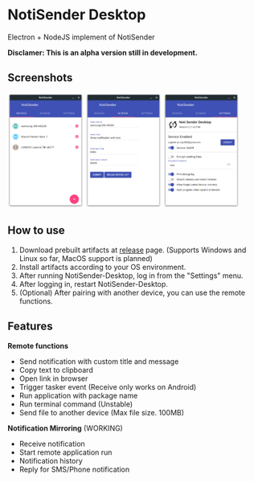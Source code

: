 # NotiSender Desktop
Electron + NodeJS implement of NotiSender

__Disclamer: This is an alpha version still in development.__

## Screenshots
<img src="https://github.com/choiman1559/NotiSender-Desktop/blob/master/docs/Screenshot_1.png"  width="30%" height="40%"> <img src="https://github.com/choiman1559/NotiSender-Desktop/blob/master/docs/Screenshot_2.png"  width="30%" height="40%"> <img src="https://github.com/choiman1559/NotiSender-Desktop/blob/master/docs/Screenshot_3.png"  width="30%" height="40%">

## How to use
1. Download prebuilt artifacts at [release](https://github.com/choiman1559/NotiSender-Desktop/releases/latest) page.
(Supports Windows and Linux so far, MacOS support is planned)
2. Install artifacts according to your OS environment.
3. After running NotiSender-Desktop, log in from the "Settings" menu.
4. After logging in, restart NotiSender-Desktop.
5. (Optional) After pairing with another device, you can use the remote functions.

## Features
 __Remote functions__
 - Send notification with custom title and message
 - Copy text to clipboard
 - Open link in browser
 - Trigger tasker event (Receive only works on Android)
 - Run application with package name
 - Run terminal command (Unstable)
 - Send file to another device (Max file size. 100MB)
 
 __Notification Mirroring__ (WORKING)
 - Receive notification
 - Start remote application run
 - Notification history
 - Reply for SMS/Phone notification
